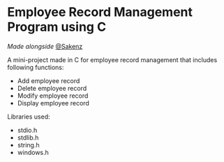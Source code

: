 # Employee Record Management Program using C

*Made alongside* [@Sakenz](https://github.com/Sakenz)

A mini-project made in C for employee record management that includes following functions:
* Add employee record
* Delete employee record
* Modify employee record
* Display employee record

Libraries used:
* stdio.h
* stdlib.h
* string.h
* windows.h
